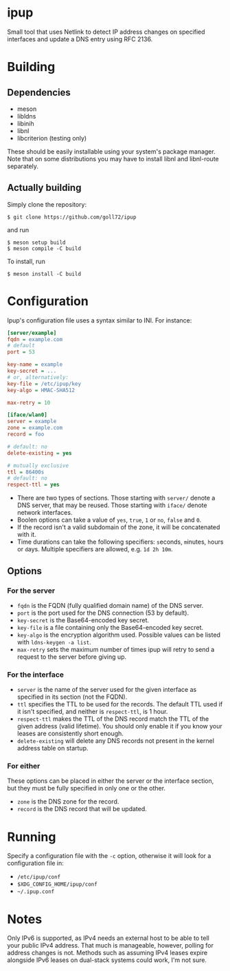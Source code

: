 ipup
====

Small tool that uses Netlink to detect IP address changes
on specified interfaces and update a DNS entry using RFC 2136.

# Building

## Dependencies

 * meson
 * libldns
 * libinih
 * libnl
 * libcriterion (testing only)

These should be easily installable using your system's package manager.
Note that on some distributions you may have to install libnl and
libnl-route separately.

## Actually building

Simply clone the repository:

```
$ git clone https://github.com/goll72/ipup
```

and run

```
$ meson setup build
$ meson compile -C build
```

To install, run

```
$ meson install -C build
```

# Configuration

Ipup's configuration file uses a syntax similar to INI. For instance:

```ini
[server/example]
fqdn = example.com
# default
port = 53

key-name = example
key-secret = ...
# or, alternatively:
key-file = /etc/ipup/key
key-algo = HMAC-SHA512

max-retry = 10

[iface/wlan0]
server = example
zone = example.com
record = foo

# default: no
delete-existing = yes

# mutually exclusive
ttl = 86400s
# default: no
respect-ttl = yes
```

 - There are two types of sections. Those starting with `server/` denote a DNS server,
    that may be reused. Those starting with `iface/` denote network interfaces.
 - Boolen options can take a value of `yes`, `true`, `1` or `no`, `false` and `0`.
 - If the record isn't a valid subdomain of the zone, it will be concatenated with it.
 - Time durations can take the following specifiers: `s`econds, `m`inutes, `h`ours or `d`ays.
    Multiple specifiers are allowed, e.g. `1d 2h 10m`.

## Options

### For the server

 - `fqdn` is the FQDN (fully qualified domain name) of the DNS server.
 - `port` is the port used for the DNS connection (53 by default).
 - `key-secret` is the Base64-encoded key secret.
 - `key-file` is a file containing only the Base64-encoded key secret.
 - `key-algo` is the encryption algorithm used. Possible values can be listed with
    `ldns-keygen -a list`.
 - `max-retry` sets the maximum number of times ipup will retry to send
    a request to the server before giving up.

### For the interface

 - `server` is the name of the server used for the given interface as specified in its
    section (not the FQDN).
 - `ttl` specifies the TTL to be used for the records. The default TTL used if
    it isn't specified, and neither is `respect-ttl`, is 1 hour.
 - `respect-ttl` makes the TTL of the DNS record match the TTL of the given
    address (valid lifetime). You should only enable it if you know your leases are
    consistently short enough.
 - `delete-existing` will delete any DNS records not present in the kernel
    address table on startup.

### For either

These options can be placed in either the server or the interface section,
but they must be fully specified in only one or the other.

 - `zone` is the DNS zone for the record.
 - `record` is the DNS record that will be updated.

# Running

Specify a configuration file with the `-c` option, otherwise it will
look for a configuration file in:

 * `/etc/ipup/conf`
 * `$XDG_CONFIG_HOME/ipup/conf`
 * `~/.ipup.conf`

# Notes

Only IPv6 is supported, as IPv4 needs an external host to be able to tell your
public IPv4 address. That much is manageable, however, polling for address
changes is not. Methods such as assuming IPv4 leases expire alongside IPv6
leases on dual-stack systems could work, I'm not sure.
